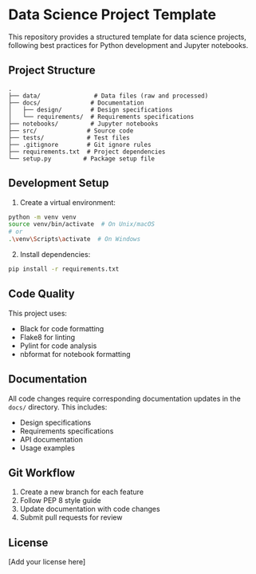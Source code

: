 # Data Science Project Template

This repository provides a structured template for data science projects, following best practices for Python development and Jupyter notebooks.

## Project Structure

```
.
├── data/               # Data files (raw and processed)
├── docs/              # Documentation
│   ├── design/        # Design specifications
│   └── requirements/  # Requirements specifications
├── notebooks/         # Jupyter notebooks
├── src/              # Source code
├── tests/            # Test files
├── .gitignore        # Git ignore rules
├── requirements.txt  # Project dependencies
└── setup.py         # Package setup file
```

## Development Setup

1. Create a virtual environment:
```bash
python -m venv venv
source venv/bin/activate  # On Unix/macOS
# or
.\venv\Scripts\activate  # On Windows
```

2. Install dependencies:
```bash
pip install -r requirements.txt
```

## Code Quality

This project uses:
- Black for code formatting
- Flake8 for linting
- Pylint for code analysis
- nbformat for notebook formatting

## Documentation

All code changes require corresponding documentation updates in the `docs/` directory. This includes:
- Design specifications
- Requirements specifications
- API documentation
- Usage examples

## Git Workflow

1. Create a new branch for each feature
2. Follow PEP 8 style guide
3. Update documentation with code changes
4. Submit pull requests for review

## License

[Add your license here] 